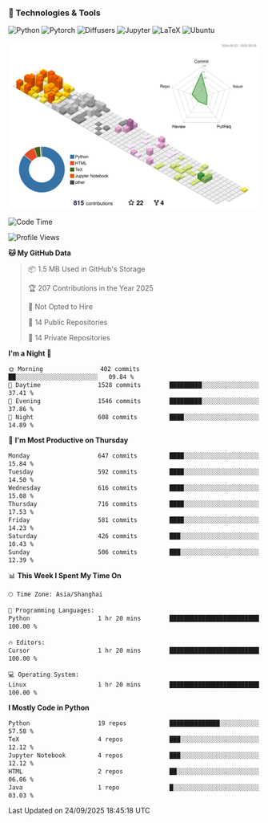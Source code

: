 ### 🧰 Technologies & Tools

![Python](https://img.shields.io/badge/python-%233776AB.svg?style=for-the-badge&logo=python&logoColor=white)
![Pytorch](https://img.shields.io/badge/pytorch-%23EE4C2C.svg?style=for-the-badge&logo=pytorch&logoColor=white)
![Diffusers](https://img.shields.io/badge/diffusers-HuggingFace-yellow?style=for-the-badge&logo=huggingface&logoColor=black)
![Jupyter](https://img.shields.io/badge/Jupyter-%23F37626.svg?style=for-the-badge&logo=Jupyter&logoColor=white)
![LaTeX](https://img.shields.io/badge/LaTeX-47A141?style=for-the-badge&logo=latex&logoColor=white)
![Ubuntu](https://img.shields.io/badge/Ubuntu-E95420?style=for-the-badge&logo=ubuntu&logoColor=white)


<!--![](https://raw.githubusercontent.com/BorisYang326/BorisYang326/output/github-contribution-grid-snake-dark.svg) -->
![](./profile-3d-contrib/profile-season-animate.svg)

<!--START_SECTION:waka-->
![Code Time](http://img.shields.io/badge/Code%20Time-967%20hrs%2047%20mins-blue)

![Profile Views](http://img.shields.io/badge/Profile%20Views-0-blue)

**🐱 My GitHub Data** 

> 📦 1.5 MB Used in GitHub's Storage 
 > 
> 🏆 207 Contributions in the Year 2025
 > 
> 🚫 Not Opted to Hire
 > 
> 📜 14 Public Repositories 
 > 
> 🔑 14 Private Repositories 
 > 
**I'm a Night 🦉** 

```text
🌞 Morning                402 commits         ██░░░░░░░░░░░░░░░░░░░░░░░   09.84 % 
🌆 Daytime                1528 commits        █████████░░░░░░░░░░░░░░░░   37.41 % 
🌃 Evening                1546 commits        █████████░░░░░░░░░░░░░░░░   37.86 % 
🌙 Night                  608 commits         ████░░░░░░░░░░░░░░░░░░░░░   14.89 % 
```
📅 **I'm Most Productive on Thursday** 

```text
Monday                   647 commits         ████░░░░░░░░░░░░░░░░░░░░░   15.84 % 
Tuesday                  592 commits         ████░░░░░░░░░░░░░░░░░░░░░   14.50 % 
Wednesday                616 commits         ████░░░░░░░░░░░░░░░░░░░░░   15.08 % 
Thursday                 716 commits         ████░░░░░░░░░░░░░░░░░░░░░   17.53 % 
Friday                   581 commits         ████░░░░░░░░░░░░░░░░░░░░░   14.23 % 
Saturday                 426 commits         ███░░░░░░░░░░░░░░░░░░░░░░   10.43 % 
Sunday                   506 commits         ███░░░░░░░░░░░░░░░░░░░░░░   12.39 % 
```


📊 **This Week I Spent My Time On** 

```text
🕑︎ Time Zone: Asia/Shanghai

💬 Programming Languages: 
Python                   1 hr 20 mins        █████████████████████████   100.00 % 

🔥 Editors: 
Cursor                   1 hr 20 mins        █████████████████████████   100.00 % 

💻 Operating System: 
Linux                    1 hr 20 mins        █████████████████████████   100.00 % 
```

**I Mostly Code in Python** 

```text
Python                   19 repos            ██████████████░░░░░░░░░░░   57.58 % 
TeX                      4 repos             ███░░░░░░░░░░░░░░░░░░░░░░   12.12 % 
Jupyter Notebook         4 repos             ███░░░░░░░░░░░░░░░░░░░░░░   12.12 % 
HTML                     2 repos             ██░░░░░░░░░░░░░░░░░░░░░░░   06.06 % 
Java                     1 repo              █░░░░░░░░░░░░░░░░░░░░░░░░   03.03 % 
```




 Last Updated on 24/09/2025 18:45:18 UTC
<!--END_SECTION:waka-->
